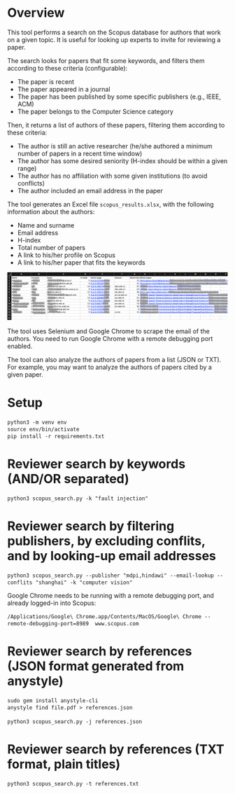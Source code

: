 # Overview

This tool performs a search on the Scopus database for authors that work on a given topic. It is useful for looking up experts to invite for reviewing a paper.

The search looks for papers that fit some keywords, and filters them according to these criteria (configurable):
- The paper is recent
- The paper appeared in a journal
- The paper has been published by some specific publishers (e.g., IEEE, ACM)
- The paper belongs to the Computer Science category

Then, it returns a list of authors of these papers, filtering them according to these criteria:
- The author is still an active researcher (he/she authored a minimum number of papers in a recent time window)
- The author has some desired seniority (H-index should be within a given range)
- The author has no affiliation with some given institutions (to avoid conflicts)
- The author included an email address in the paper

The tool generates an Excel file `scopus_results.xlsx`, with the following information about the authors:
- Name and surname
- Email address
- H-index
- Total number of papers 
- A link to his/her profile on Scopus
- A link to his/her paper that fits the keywords

![](screenshot.png)


The tool uses Selenium and Google Chrome to scrape the email of the authors. You need to run Google Chrome with a remote debugging port enabled.

The tool can also analyze the authors of papers from a list (JSON or TXT). For example, you may want to analyze the authors of papers cited by a given paper.


# Setup

```
python3 -m venv env
source env/bin/activate
pip install -r requirements.txt
```

# Reviewer search by keywords (AND/OR separated)

```
python3 scopus_search.py -k "fault injection"
```

# Reviewer search by filtering publishers, by excluding conflits, and by looking-up email addresses

```
python3 scopus_search.py --publisher "mdpi,hindawi" --email-lookup --conflits "shanghai" -k "computer vision"
```

Google Chrome needs to be running with a remote debugging port, and already logged-in into Scopus:
```
/Applications/Google\ Chrome.app/Contents/MacOS/Google\ Chrome --remote-debugging-port=8989  www.scopus.com
```

# Reviewer search by references (JSON format generated from anystyle)

```
sudo gem install anystyle-cli
anystyle find file.pdf > references.json

python3 scopus_search.py -j references.json
```

# Reviewer search by references (TXT format, plain titles)

```
python3 scopus_search.py -t references.txt
```


